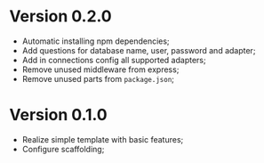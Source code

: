 Version 0.2.0
===

- Automatic installing npm dependencies;
- Add questions for database name, user, password and adapter;
- Add in connections config all supported adapters;
- Remove unused middleware from express;
- Remove unused parts from ```package.json```;

Version 0.1.0
===

- Realize simple template with basic features;
- Configure scaffolding;
